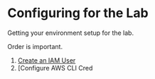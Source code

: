 # Configuring for the Lab
Getting your environment setup for the lab.

Order is important.

1. [Create an IAM User](./iam.md)
2. [Configure AWS CLI Cred
<!--stackedit_data:
eyJoaXN0b3J5IjpbLTQ5MTgxNzE2OSw5Mjc2OTgxNzldfQ==
-->